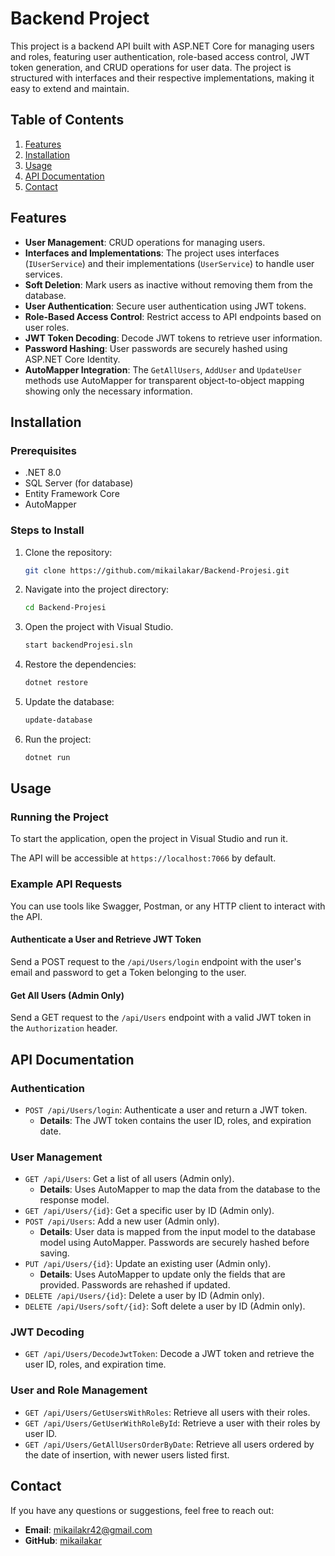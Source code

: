# Backend Project

This project is a backend API built with ASP.NET Core for managing users and roles, featuring user authentication, role-based access control, JWT token generation, and CRUD operations for user data. The project is structured with interfaces and their respective implementations, making it easy to extend and maintain.

## Table of Contents

1. [Features](#features)
2. [Installation](#installation)
3. [Usage](#usage)
4. [API Documentation](#api-documentation)
5. [Contact](#contact)

## Features

- **User Management**: CRUD operations for managing users.
- **Interfaces and Implementations**: The project uses interfaces (`IUserService`) and their implementations (`UserService`) to handle user services.
- **Soft Deletion**: Mark users as inactive without removing them from the database.
- **User Authentication**: Secure user authentication using JWT tokens.
- **Role-Based Access Control**: Restrict access to API endpoints based on user roles.
- **JWT Token Decoding**: Decode JWT tokens to retrieve user information.
- **Password Hashing**: User passwords are securely hashed using ASP.NET Core Identity.
- **AutoMapper Integration**: The `GetAllUsers`, `AddUser` and `UpdateUser` methods use AutoMapper for transparent object-to-object mapping showing only the necessary information.

## Installation

### Prerequisites

- .NET 8.0
- SQL Server (for database)
- Entity Framework Core
- AutoMapper

### Steps to Install

1. Clone the repository:
    ```bash
    git clone https://github.com/mikailakar/Backend-Projesi.git
    ```
2. Navigate into the project directory:
    ```bash
    cd Backend-Projesi
    ```
3. Open the project with Visual Studio.
    ```bash
    start backendProjesi.sln
    ```
4. Restore the dependencies:
    ```bash
    dotnet restore
    ```
5. Update the database:
    ```bash
    update-database
    ```
6. Run the project:
    ```bash
    dotnet run
    ```

## Usage

### Running the Project

To start the application, open the project in Visual Studio and run it.

The API will be accessible at `https://localhost:7066` by default.

### Example API Requests

You can use tools like Swagger, Postman, or any HTTP client to interact with the API.

#### Authenticate a User and Retrieve JWT Token

Send a POST request to the `/api/Users/login` endpoint with the user's email and password to get a Token belonging to the user.

#### Get All Users (Admin Only)

Send a GET request to the `/api/Users` endpoint with a valid JWT token in the `Authorization` header.

## API Documentation

### Authentication

- `POST /api/Users/login`: Authenticate a user and return a JWT token.
  - **Details**: The JWT token contains the user ID, roles, and expiration date.

### User Management

- `GET /api/Users`: Get a list of all users (Admin only).
  - **Details**: Uses AutoMapper to map the data from the database to the response model.
- `GET /api/Users/{id}`: Get a specific user by ID (Admin only).
- `POST /api/Users`: Add a new user (Admin only).
  - **Details**: User data is mapped from the input model to the database model using AutoMapper. Passwords are securely hashed before saving.
- `PUT /api/Users/{id}`: Update an existing user (Admin only).
  - **Details**: Uses AutoMapper to update only the fields that are provided. Passwords are rehashed if updated.
- `DELETE /api/Users/{id}`: Delete a user by ID (Admin only).
- `DELETE /api/Users/soft/{id}`: Soft delete a user by ID (Admin only).

### JWT Decoding

- `GET /api/Users/DecodeJwtToken`: Decode a JWT token and retrieve the user ID, roles, and expiration time.

### User and Role Management

- `GET /api/Users/GetUsersWithRoles`: Retrieve all users with their roles.
- `GET /api/Users/GetUserWithRoleById`: Retrieve a user with their roles by user ID.
- `GET /api/Users/GetAllUsersOrderByDate`: Retrieve all users ordered by the date of insertion, with newer users listed first.

## Contact

If you have any questions or suggestions, feel free to reach out:

- **Email**: mikailakr42@gmail.com
- **GitHub**: [mikailakar](https://github.com/mikailakar)
